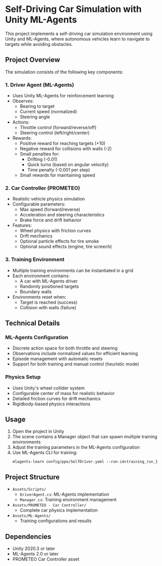 # Self-Driving Car Simulation with Unity ML-Agents

This project implements a self-driving car simulation environment using Unity and ML-Agents, where autonomous vehicles learn to navigate to targets while avoiding obstacles.

## Project Overview

The simulation consists of the following key components:

### 1. Driver Agent (ML-Agents)
- Uses Unity ML-Agents for reinforcement learning
- Observes:
  - Bearing to target
  - Current speed (normalized)
  - Steering angle
- Actions:
  - Throttle control (forward/reverse/off)
  - Steering control (left/right/center)
- Rewards:
  - Positive reward for reaching targets (+10)
  - Negative reward for collisions with walls (-2)
  - Small penalties for:
    - Drifting (-0.01)
    - Quick turns (based on angular velocity)
    - Time penalty (-0.001 per step)
  - Small rewards for maintaining speed

### 2. Car Controller (PROMETEO)
- Realistic vehicle physics simulation
- Configurable parameters:
  - Max speed (forward/reverse)
  - Acceleration and steering characteristics
  - Brake force and drift behavior
- Features:
  - Wheel physics with friction curves
  - Drift mechanics
  - Optional particle effects for tire smoke
  - Optional sound effects (engine, tire screech)

### 3. Training Environment
- Multiple training environments can be instantiated in a grid
- Each environment contains:
  - A car with ML-Agents driver
  - Randomly positioned targets
  - Boundary walls
- Environments reset when:
  - Target is reached (success)
  - Collision with walls (failure)

## Technical Details

### ML-Agents Configuration
- Discrete action space for both throttle and steering
- Observations include normalized values for efficient learning
- Episode management with automatic resets
- Support for both training and manual control (heuristic mode)

### Physics Setup
- Uses Unity's wheel collider system
- Configurable center of mass for realistic behavior
- Detailed friction curves for drift mechanics
- Rigidbody-based physics interactions

## Usage

1. Open the project in Unity
2. The scene contains a Manager object that can spawn multiple training environments
3. Adjust the training parameters in the ML-Agents configuration
4. Use ML-Agents CLI for training:
   ```
   mlagents-learn config/ppo/SelfDriver.yaml --run-id=training_run_1
   ```

## Project Structure

- `Assets/Scripts/`
  - `DriverAgent.cs`: ML-Agents implementation
  - `Manager.cs`: Training environment management
- `Assets/PROMETEO - Car Controller/`
  - Complete car physics implementation
- `Assets/ML-Agents/`
  - Training configurations and results

## Dependencies

- Unity 2020.3 or later
- ML-Agents 2.0 or later
- PROMETEO Car Controller asset
